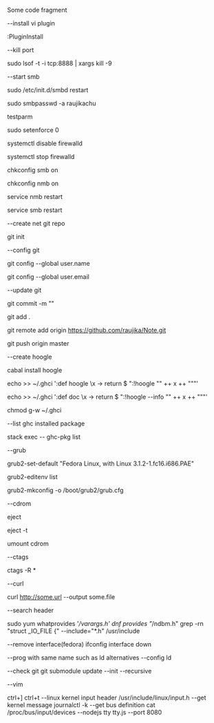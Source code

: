 Some code fragment

--install vi plugin

:PluginInstall

--kill port

sudo lsof -t -i tcp:8888 | xargs kill -9

--start smb

sudo /etc/init.d/smbd restart

sudo smbpasswd -a raujikachu

testparm

sudo setenforce 0

systemctl disable firewalld

systemctl stop firewalld

chkconfig smb on

chkconfig nmb on

service nmb restart

service smb restart

--create net git repo

git init

--config git

git config --global user.name

git config --global user.email

--update git

git commit -m ""

git add .

git remote add origin https://github.com/raujika/Note.git

git push origin master

--create hoogle

cabal install hoogle

echo >> ~/.ghci ':def hoogle \x -> return $ ":!hoogle \"" ++ x ++ "\""'

echo >> ~/.ghci ':def doc \x -> return $ ":!hoogle --info \"" ++ x ++ "\""'

chmod g-w ~/.ghci

--list ghc installed package

stack exec -- ghc-pkg list

--grub

grub2-set-default "Fedora Linux, with Linux 3.1.2-1.fc16.i686.PAE"

grub2-editenv list

grub2-mkconfig -o /boot/grub2/grub.cfg

--cdrom

eject

eject -t

umount cdrom

--ctags

ctags -R *

--curl

curl http://some.url --output some.file

--search header

sudo yum whatprovides '*/varargs.h'
dnf provides "*/ndbm.h"
grep -rn "struct _IO_FILE {" --include="*.h" /usr/include

--remove interface(fedora)
ifconfig interface down

--prog with same name such as ld
alternatives --config ld

--check git
git submodule update --init --recursive

--vim

ctrl+]
ctrl+t
--linux kernel input header
/usr/include/linux/input.h
--get kernel message
journalctl -k
--get bus definition
cat /proc/bus/input/devices
--nodejs tty
tty.js --port 8080
